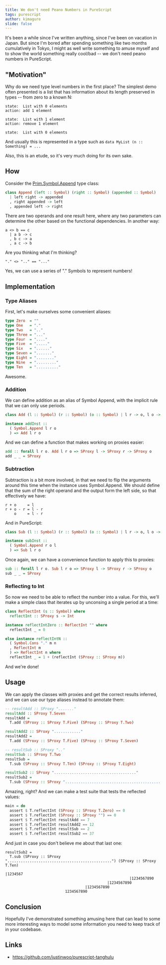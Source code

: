 ```yaml
---
title: We don't need Peano Numbers in PureScript
tags: purescript
author: kimagure
slide: false
---
```

It's been a while since I've written anything, since I've been on vacation in Japan. But since I'm bored after spending something like two months cumulatively in Tokyo, I might as well write something to amuse myself and to show the world something really cool/bad -- we don't need peano numbers in PureScript.

## "Motivation"

Why do we need type level numbers in the first place? The simplest demo often presented is a list that has information about its length preserved in types -- from zero to a known N:

```
state:  List with 0 elements
action: add 1 element

state:  List with 1 element
action: remove 1 element

state:  List with 0 elements
```

And usually this is represented in a type such as `data MyList (n :: Something) = ...`

Also, this is an etude, so it's very much doing for its own sake.

## How

Consider the [Prim.Symbol.Append](https://pursuit.purescript.org/builtins/docs/Prim.Symbol#t:Append) type class:

```hs
class Append (left :: Symbol) (right :: Symbol) (appended :: Symbol)
  | left right -> appended
  , right appended -> left
  , appended left -> right
```

There are two operands and one result here, where any two parameters can determine the other based on the functional dependencies. In another way:

```
a <> b == c
  | a b -> c
  , b c -> a
  , a c -> b
```

Are you thinking what I'm thinking?

```
"." <> ".." == "..."
```

Yes, we can use a series of "." Symbols to represent numbers!

## Implementation

### Type Aliases

First, let's make ourselves some convenient aliases:

```hs
type Zero  = ""
type One   = "."
type Two   = ".."
type Three = "..."
type Four  = "...."
type Five  = "....."
type Six   = "......"
type Seven = "......."
type Eight = "........"
type Nine  = "........."
type Ten   = ".........."
```

Awesome.

### Addition

We can define addition as an alias of Symbol Append, with the implicit rule that we can only use periods.

```hs
class Add (l :: Symbol) (r :: Symbol) (o :: Symbol) | l r -> o, l o -> r, r o -> l

instance addInst ::
  ( Symbol.Append l r o
  ) => Add l r o
```

And we can define a function that makes working on proxies easier:

```hs
add :: forall l r o. Add l r o => SProxy l -> SProxy r -> SProxy o
add _ _ = SProxy
```

### Subtraction

Subtraction is a bit more involved, in that we need to flip the arguments around this time when the instance uses Symbol.Append. We should define that the sum of the right operand and the output form the left side, so that effectively we have:

```
r + o     = l
r + o - r = l - r
    o     = l - r
```

And in PureScript:

```hs
class Sub (l :: Symbol) (r :: Symbol) (o :: Symbol) | l r -> o, l o -> r, r o -> l

instance subInst ::
  ( Symbol.Append r o l
  ) => Sub l r o
```

Once again, we can have a convenience function to apply this to proxies:

```hs
sub :: forall l r o. Sub l r o => SProxy l -> SProxy r -> SProxy o
sub _ _ = SProxy
```

### Reflecting to Int

So now we need to be able to reflect the number into a value. For this, we'll make a simple class that iterates up by unconsing a single period at a time:

```hs
class ReflectInt (s :: Symbol) where
  reflectInt :: SProxy s -> Int

instance reflectIntZero :: ReflectInt "" where
  reflectInt _ = 0

else instance reflectIntN ::
  ( Symbol.Cons "." m n
  , ReflectInt m
  ) => ReflectInt n where
  reflectInt _ = 1 + (reflectInt (SProxy :: SProxy m))
```

And we're done!

## Usage

We can apply the classes with proxies and get the correct results inferred, and we can use our type aliases instead to annotate them:

```hs
-- resultAdd :: SProxy "......."
resultAdd :: SProxy T.Seven
resultAdd =
  T.add (SProxy :: SProxy T.Five) (SProxy :: SProxy T.Two)

resultAdd2 :: SProxy "............"
resultAdd2 =
  T.add (SProxy :: SProxy T.Five) (SProxy :: SProxy T.Seven)

-- resultSub :: SProxy ".."
resultSub :: SProxy T.Two
resultSub =
  T.sub (SProxy :: SProxy T.Ten) (SProxy :: SProxy T.Eight)

resultSub2 :: SProxy "....................................."
resultSub2 =
  T.sub (SProxy :: SProxy "...............................................") (SProxy :: SProxy T.Ten)
```

Amazing, right? And we can make a test suite that tests the reflected values:

```hs
main = do
  assert $ T.reflectInt (SProxy :: SProxy T.Zero) == 0
  assert $ T.reflectInt (SProxy :: SProxy "") == 0
  assert $ T.reflectInt resultAdd == 7
  assert $ T.reflectInt resultAdd2 == 12
  assert $ T.reflectInt resultSub == 2
  assert $ T.reflectInt resultSub2 == 37
```

And just in case you don't believe me about that last one:

```
resultSub2 =
  T.sub (SProxy :: SProxy "...............................................") (SProxy :: SProxy T.Ten)
                                                                  |1234567
                                                        |1234567890
                                              |1234567890
                                    |1234567890
                           1234567890
```

## Conclusion

Hopefully I've demonstrated something amusing here that can lead to some more interesting ways to model some information you need to keep track of in your codebase.

## Links

* <https://github.com/justinwoo/purescript-tanghulu>

